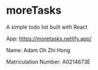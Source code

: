 # moreTasks

A simple todo list built with React

App: https://moretasks.netlify.app/

Name: Adam Oh Zhi Hong

Matriculation Number: A0214673E
